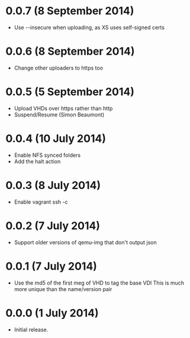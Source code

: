 # 0.0.7 (8 September 2014)

* Use --insecure when uploading, as XS uses self-signed certs

# 0.0.6 (8 September 2014)

* Change other uploaders to https too

# 0.0.5 (5 September 2014)

* Upload VHDs over https rather than http
* Suspend/Resume (Simon Beaumont)

# 0.0.4 (10 July 2014)

* Enable NFS synced folders
* Add the halt action

# 0.0.3 (8 July 2014)

* Enable vagrant ssh -c

# 0.0.2 (7 July 2014)

* Support older versions of qemu-img that don't output
  json

# 0.0.1 (7 July 2014)

* Use the md5 of the first meg of VHD to tag the base VDI
  This is much more unique than the name/version pair

# 0.0.0 (1 July 2014)

* Initial release.

